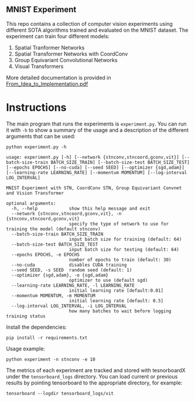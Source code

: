 ## MNIST Experiment

This repo contains a collection of computer vision experiments using different SOTA algorithms trained and evaluated on the MNIST dataset.
The experiment can train four different models:
1. Spatial Tranformer Networks
2. Spatial Transformer Networks with CoordConv
3. Group Equivariant Convolutional Networks
4. Visual Transformers

More detailed documentation is provided in [From_Idea_to_Implementation.pdf](https://github.com/gdimopoulos/mnist_experiment/blob/main/From_Idea_to_Implementation.pdf)

# Instructions
The main program that runs the experiments is `experiment.py`.
You can run it with `-h` to show a summary of the usage and a description of the different arguments that can be used:
```
python experiment.py -h

usage: experiment.py [-h] [--network {stnconv,stncoord,gconv,vit}] [--batch-size-train BATCH_SIZE_TRAIN] [--batch-size-test BATCH_SIZE_TEST] [--epochs EPOCHS] [--no-cuda] [--seed SEED] [--optimizer {sgd,adam}] [--learning-rate LEARNING_RATE] [--momentum MOMENTUM] [--log-interval LOG_INTERVAL]

MNIST Experiment with STN, CoordConv STN, Group Equivariant Convnet and Vision Transformer

optional arguments:
  -h, --help            show this help message and exit
  --network {stnconv,stncoord,gconv,vit}, -n {stnconv,stncoord,gconv,vit}
                        specify the type of network to use for training the model (default stnconv)
  --batch-size-train BATCH_SIZE_TRAIN
                        input batch size for training (default: 64)
  --batch-size-test BATCH_SIZE_TEST
                        input batch size for testing (default: 64)
  --epochs EPOCHS, -e EPOCHS
                        number of epochs to train (default: 30)
  --no-cuda             disables CUDA training
  --seed SEED, -s SEED  random seed (default: 1)
  --optimizer {sgd,adam}, -o {sgd,adam}
                        optimizer to use (default sgd)
  --learning-rate LEARNING_RATE, -l LEARNING_RATE
                        initial learning rate [default:0.01]
  --momentum MOMENTUM, -m MOMENTUM
                        initial learning rate [default: 0.5]
  --log-interval LOG_INTERVAL, -i LOG_INTERVAL
                        how many batches to wait before logging training status
``` 

Install the dependencies:
```
pip install -r requirements.txt
```

Usage example:
```
python experiment -n stnconv -e 10
```

The metrics of each experiment are tracked and stored with tesnorboardX under the `tensorboard_logs` directory.
You can load current or previous results by pointing tensorboard to the appropriate directory, for example:
```
tensorboard --logdir tensorboard_logs/vit
``` 